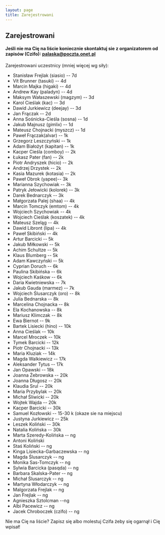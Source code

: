 ```yaml
---
layout: page
title: Zarejestrowani
---
```


## Zarejestrowani

#### Jeśli nie ma Cię na liście koniecznie skontaktuj sie z organizatorem od zapisów (Czifo): palaska@poczta.onet.pl

Zarejestrowani uczestnicy (mniej więcej wg siły):

- Stanisław Frejlak (siasio) -- 7d
- Vít Brunner (tasuki) -- 4d
- Marcin Majka (higaki) -- 4d
- Andrew Kay (paladyn) -- 4d
- Maksym Wałaszewski (magzym) -- 3d
- Karol Cieślak (kac) -- 3d
- Dawid Jurkiewicz (deejay) -- 3d
- Jan Frączak -- 2d
- Anna Sośnicka-Cieśla (sosna) -- 1d
- Jakub Majnusz (gimlix) -- 1d
- Mateusz Chojnacki (myszcz) -- 1d
- Paweł Frączak(alvar) -- 1k
- Grzegorz Leszczyński -- 1k
- Adam Białożyt (kapitan) -- 1k
- Kacper Cieśla (comboy) -- 2k
- Łukasz Pater (fan) -- 2k
- Piotr Andryszek (hicio) -- 2k
- Andrzej Drzystek -- 2k
- Kasia Mazurek (kotasia) -- 2k
- Paweł Obrok (yapee)-- 3k
- Marianna Szychowiak -- 3k
- Patryk Jełowicki (kolorek) -- 3k
- Darek Bednarczyk -- 3k
- Małgorzata Palej (shaa) -- 4k
- Marcin Tomczyk (emtom) -- 4k
- Wojciech Szychowiak -- 4k
- Wojciech Cieślak (koszatek) -- 4k
- Mateusz Szeląg -- 4k
- Dawid Libront (lipa) -- 4k
- Paweł Skibiński -- 4k
- Artur Barcicki -- 5k
- Jakub Miłkowski -- 5k
- Achim Schultze -- 5k
- Klaus Blumberg -- 5k
- Adam Kawczyński -- 5k
- Cyprian Doruch -- 6k
- Paulina Skibińska -- 6k
- Wojciech Kaśkow -- 6k
- Daria Kwietniewska -- 7k
- Jakub Gauda (marmez) -- 7k
- Wojciech Ślusarczyk (oro) -- 8k
- Julia Bednarska -- 8k
- Marcelina Chojnacka -- 8k
- Ela Kochanowska -- 8k
- Mariusz Klimczak -- 8k
- Ewa Biernot -- 9k
- Bartek Lisiecki (hino) -- 10k
- Anna Cieślak -- 10k
- Marcel Mroczek -- 10k
- Tymek Barcicki -- 12k
- Piotr Chojnacki -- 13k
- Maria Kluziak -- 14k
- Magda Walkiewicz -- 17k
- Aleksander Tytus -- 17k
- Jan Opawski -- 18k
- Joanna Żebrowska -- 20k
- Joanna Długosz -- 20k
- Klaudia Srul -- 20k
- Maria Przybylak -- 20k
- Michał Śliwicki -- 20k
- Wojtek Wajda -- 20k
- Kacper Barcicki -- 30k
- Samuel Kozłowski --  15-30 k (okaze sie na miejscu)
- Justyna Jurkiewicz -- 25k
- Leszek Koliński -- 30k
- Natalia Kolińska -- 30k
- Marta Szeredy-Kolińska -- ng
- Antoni Koliński
- Staś Koliński -- ng
- Kinga Lisiecka-Garbaczewska -- ng
- Magda Ślusarczyk -- ng
- Monika Sas-Tomczyk -- ng
- Sylwia Barcicka (pasqda) -- ng
- Barbara Skalska-Pater -- ng
- Michał Ślusarczyk -- ng
- Martyna Włodarczyk -- ng
- Malgorzata Frejlak -- ng
- Jan Frejlak -- ng
- Agnieszka Sztolcman  --ng
- Albi Pacewicz -- ng
- Jacek Chroboczek (czifo) -- ng



Nie ma Cię na liście?  Zapisz się albo molestuj Czifa żeby się ogarnął i Cię wpisał!
